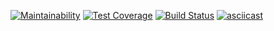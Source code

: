 [![Maintainability](https://api.codeclimate.com/v1/badges/786d5f79ca3b839f8b8a/maintainability)](https://codeclimate.com/github/augrinn/project-lvl1-s442/maintainability) [![Test Coverage](https://api.codeclimate.com/v1/badges/786d5f79ca3b839f8b8a/test_coverage)](https://codeclimate.com/github/augrinn/project-lvl1-s442/test_coverage) [![Build Status](https://travis-ci.org/augrinn/project-lvl1-s442.svg?branch=master)](https://travis-ci.org/augrinn/project-lvl1-s442)
[![asciicast](https://asciinema.org/a/gbsUBpsICkrT2b3BJSIarrPz3.svg)](https://asciinema.org/a/gbsUBpsICkrT2b3BJSIarrPz3)

